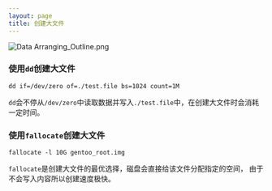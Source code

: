 ```yaml
---
layout: page
title: 创建大文件
---
```


![Data Arranging_Outline.png](https://fudongdong-statics.oss-cn-beijing.aliyuncs.com/images/20220521/10e89e76c31749a982d85ca9b16c4c0a.png?x-oss-process=style/z.wiki)


### 使用`dd`创建大文件

```shell
dd if=/dev/zero of=./test.file bs=1024 count=1M
```

`dd`会不停从`/dev/zero`中读取数据并写入`./test.file`中，在创建大文件时会消耗一定时间。

### 使用`fallocate`创建大文件

```shell
fallocate -l 10G gentoo_root.img
```


`fallocate`是创建大文件的最优选择，磁盘会直接给该文件分配指定的空间，
由于不会写入内容所以创建速度极快。

